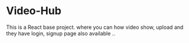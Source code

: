 # Video-Hub
This is a React base project. where you can how video show, upload and they have login, signup page also available ..

